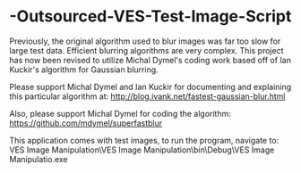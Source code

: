 # -Outsourced-VES-Test-Image-Script
Previously, the original algorithm used to blur images was far too slow for large test data. Efficient blurring algorithms are very complex. This project has now been revised to utilize Michal Dymel's coding work based off of Ian Kuckir's algorithm for Gaussian blurring. 

Please support Michal Dymel and Ian Kuckir for documenting and explaining this particular algorithm at: http://blog.ivank.net/fastest-gaussian-blur.html  

Also, please support Michal Dymel for coding the algorithm: https://github.com/mdymel/superfastblur

This application comes with test images, to run the program, navigate to:
VES Image Manipulation\VES Image Manipulation\bin\Debug\VES Image Manipulatio.exe
